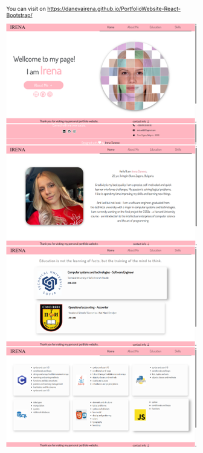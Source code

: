 You can visit on https://danevairena.github.io/PortfolioWebsite-React-Bootstrap/

<img src="https://github.com/danevairena/PortfolioWebsite-React-Bootstrap/blob/main/re1.png"></img><br>
<img src="https://github.com/danevairena/PortfolioWebsite-React-Bootstrap/blob/main/re2.png"></img><br>
<img src="https://github.com/danevairena/PortfolioWebsite-React-Bootstrap/blob/main/re3.png"></img><br>
<img src="https://github.com/danevairena/PortfolioWebsite-React-Bootstrap/blob/main/re4.png"></img><br>
<img src="https://github.com/danevairena/PortfolioWebsite-React-Bootstrap/blob/main/re5.png"></img><br>

